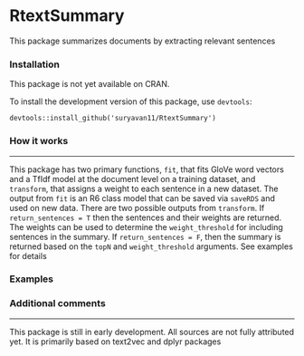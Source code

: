 # RtextSummary
This package summarizes documents by extracting relevant sentences


### Installation

This package is not yet available on CRAN.  

To install the development version of this package, use `devtools`:

    devtools::install_github('suryavan11/RtextSummary')
    
### How it works
--------

This package has two primary functions, `fit`, that fits GloVe word vectors and a TfIdf model at the document level on a training dataset, and `transform`, that assigns a weight to each sentence in a new dataset. The output from `fit` is an R6 class model that can be saved via `saveRDS` and used on new data. There are two possible outputs from `transform`. If `return_sentences = T` then the sentences and their weights are returned. The weights can be used to determine the `weight_threshold` for including sentences in the summary. If `return_sentences = F`, then the summary is returned based on the `topN` and `weight_threshold` arguments. See examples for details

### Examples


### Additional comments
--------

This package is still in early development. All sources are not fully attributed yet. It is primarily based on text2vec and dplyr packages
